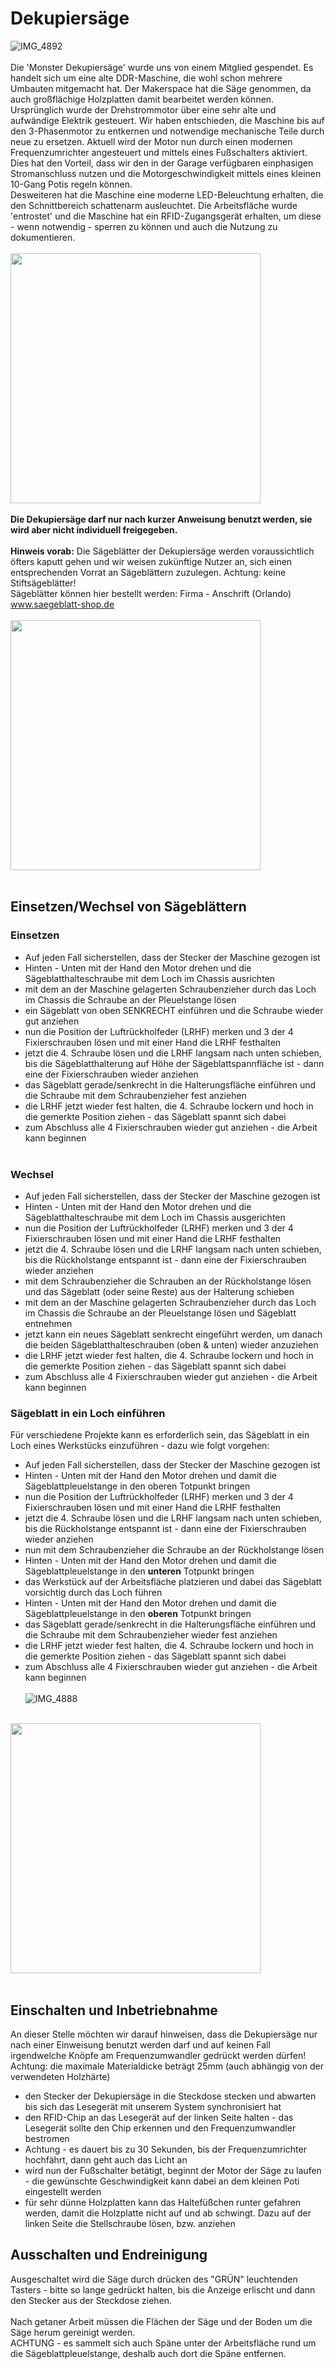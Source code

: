 # Dekupiersäge
![IMG_4892](https://github.com/user-attachments/assets/8fef80a4-9847-4d24-8c13-0af9de3c3219)
<br><br>
Die 'Monster Dekupiersäge' wurde uns von einem Mitglied gespendet. Es handelt sich um eine alte DDR-Maschine, die wohl schon mehrere Umbauten mitgemacht hat. Der Makerspace hat die Säge genommen, da auch großflächige
Holzplatten damit bearbeitet werden können. 
<br>Ursprünglich wurde der Drehstrommotor über eine sehr alte und aufwändige Elektrik gesteuert. Wir haben entschieden, die Maschine bis auf den 3-Phasenmotor zu entkernen und notwendige mechanische Teile durch neue zu ersetzen. Aktuell wird der Motor nun durch einen modernen Frequenzumrichter angesteuert und mittels eines Fußschalters aktiviert. Dies hat den Vorteil, dass wir den in der Garage verfügbaren einphasigen Stromanschluss nutzen und die Motorgeschwindigkeit mittels eines kleinen 10-Gang Potis regeln können.
<br>Desweiteren hat die Maschine eine moderne LED-Beleuchtung erhalten, die den Schnittbereich schattenarm ausleuchtet. Die Arbeitsfläche wurde 'entrostet' und die Maschine hat ein RFID-Zugangsgerät erhalten, um diese - wenn notwendig - sperren zu können und auch die Nutzung zu dokumentieren.
<br><br>
<img src="https://github.com/user-attachments/assets/98a2cc33-c51e-425f-9b9a-4c7af8e1631f" width="400">
<br>
<br><b>Die Dekupiersäge darf nur nach kurzer Anweisung benutzt werden, sie wird aber nicht individuell freigegeben.</b>
<br><br><b>Hinweis vorab:</b> Die Sägeblätter der Dekupiersäge werden voraussichtlich öfters kaputt gehen und wir weisen zukünftige Nutzer an, sich einen entsprechenden Vorrat an Sägeblättern zuzulegen. Achtung: keine Stiftsägeblätter!
<br>Sägeblätter können hier bestellt werden: Firma - Anschrift (Orlando)
www.saegeblatt-shop.de
<br><br>
<img src="https://github.com/user-attachments/assets/315244eb-10b6-496a-9ba8-7b0a268f8259" width="400">
<br><br>
## Einsetzen/Wechsel von Sägeblättern
### Einsetzen
* Auf jeden Fall sicherstellen, dass der Stecker der Maschine gezogen ist
* Hinten - Unten mit der Hand den Motor drehen und die Sägeblatthalteschraube mit dem Loch im Chassis ausrichten
* mit dem an der Maschine gelagerten Schraubenzieher durch das Loch im Chassis die Schraube an der Pleuelstange lösen
* ein Sägeblatt von oben SENKRECHT einführen und die Schraube wieder gut anziehen
* nun die Position der Luftrückholfeder (LRHF) merken und 3 der 4 Fixierschrauben lösen und mit einer Hand die LRHF festhalten
* jetzt die 4. Schraube lösen und die LRHF langsam nach unten schieben, bis die Sägeblatthalterung auf Höhe der Sägeblattspannfläche ist - dann eine der Fixierschrauben wieder anziehen
* das Sägeblatt gerade/senkrecht in die Halterungsfläche einführen und die Schraube mit dem Schraubenzieher fest anziehen
* die LRHF jetzt wieder fest halten, die 4. Schraube lockern und hoch in die gemerkte Position ziehen - das Sägeblatt spannt sich dabei
* zum Abschluss alle 4 Fixierschrauben wieder gut anziehen - die Arbeit kann beginnen
<br><br>
### Wechsel
* Auf jeden Fall sicherstellen, dass der Stecker der Maschine gezogen ist
* Hinten - Unten mit der Hand den Motor drehen und die Sägeblatthalteschraube mit dem Loch im Chassis ausgerichten
* nun die Position der Luftrückholfeder (LRHF) merken und 3 der 4 Fixierschrauben lösen und mit einer Hand die LRHF festhalten
* jetzt die 4. Schraube lösen und die LRHF langsam nach unten schieben, bis die Rückholstange entspannt ist - dann eine der Fixierschrauben wieder anziehen
* mit dem Schraubenzieher die Schrauben an der Rückholstange lösen und das Sägeblatt (oder seine Reste) aus der Halterung schieben
* mit dem an der Maschine gelagerten Schraubenzieher durch das Loch im Chassis die Schraube an der Pleuelstange lösen und Sägeblatt entnehmen
* jetzt kann ein neues Sägeblatt senkrecht eingeführt werden, um danach die beiden Sägeblatthalteschrauben (oben & unten) wieder anzuziehen
* die LRHF jetzt wieder fest halten, die 4. Schraube lockern und hoch in die gemerkte Position ziehen - das Sägeblatt spannt sich dabei
* zum Abschluss alle 4 Fixierschrauben wieder gut anziehen - die Arbeit kann beginnen
### Sägeblatt in ein Loch einführen
Für verschiedene Projekte kann es erforderlich sein, das Sägeblatt in ein Loch eines Werkstücks einzuführen - dazu wie folgt vorgehen:  
* Auf jeden Fall sicherstellen, dass der Stecker der Maschine gezogen ist
* Hinten - Unten mit der Hand den Motor drehen und damit die Sägeblattpleuelstange in den oberen Totpunkt bringen
* nun die Position der Luftrückholfeder (LRHF) merken und 3 der 4 Fixierschrauben lösen und mit einer Hand die LRHF festhalten
* jetzt die 4. Schraube lösen und die LRHF langsam nach unten schieben, bis die Rückholstange entspannt ist - dann eine der Fixierschrauben wieder anziehen
* nun mit dem Schraubenzieher die Schraube an der Rückholstange lösen
* Hinten - Unten mit der Hand den Motor drehen und damit die Sägeblattpleuelstange in den <b>unteren</b> Totpunkt bringen
* das Werkstück auf der Arbeitsfläche platzieren und dabei das Sägeblatt vorsichtig durch das Loch führen
* Hinten - Unten mit der Hand den Motor drehen und damit die Sägeblattpleuelstange in den <b>oberen</b> Totpunkt bringen
* das Sägeblatt gerade/senkrecht in die Halterungsfläche einführen und die Schraube mit dem Schraubenzieher wieder fest anziehen
* die LRHF jetzt wieder fest halten, die 4. Schraube lockern und hoch in die gemerkte Position ziehen - das Sägeblatt spannt sich dabei
* zum Abschluss alle 4 Fixierschrauben wieder gut anziehen - die Arbeit kann beginnen
<br><br>
![IMG_4888](https://github.com/user-attachments/assets/bcc81bd8-f063-4e49-9c3b-ba7277246f37)
<br><br>
<img src="https://github.com/user-attachments/assets/faafbf54-9c9f-4a31-85e1-15b98ef77161" width="400">
<br><br>

## Einschalten und Inbetriebnahme
An dieser Stelle möchten wir darauf hinweisen, dass die Dekupiersäge nur nach einer Einweisung benutzt werden darf und auf keinen Fall irgendwelche Knöpfe am Frequenzumwandler gedrückt werden dürfen!
<br>Achtung: die maximale Materialdicke beträgt 25mm (auch abhängig von der verwendeten Holzhärte)
<br>
* den Stecker der Dekupiersäge in die Steckdose stecken und abwarten bis sich das Lesegerät mit unserem System synchronisiert hat
* den RFID-Chip an das Lesegerät auf der linken Seite halten - das Lesegerät sollte den Chip erkennen und den Frequenzumwandler bestromen
* Achtung - es dauert bis zu 30 Sekunden, bis der Frequenzumrichter hochfährt, dann geht auch das Licht an
* wird nun der Fußschalter betätigt, beginnt der Motor der Säge zu laufen - die gewünschte Geschwindigkeit kann dabei an dem kleinen Poti eingestellt werden
* für sehr dünne Holzplatten kann das Haltefüßchen runter gefahren werden, damit die Holzplatte nicht auf und ab schwingt. Dazu auf der linken Seite die Stellschraube lösen, bzw. anziehen

## Ausschalten und Endreinigung
Ausgeschaltet wird die Säge durch drücken des "GRÜN" leuchtenden Tasters - bitte so lange gedrückt halten, bis die Anzeige erlischt und dann den Stecker aus der Steckdose ziehen.
<br><br>
Nach getaner Arbeit müssen die Flächen der Säge und der Boden um die Säge herum gereinigt werden.
<br>ACHTUNG - es sammelt sich auch Späne unter der Arbeitsfläche rund um die Sägeblattpleuelstange, deshalb auch dort die Späne entfernen.

